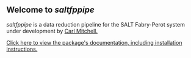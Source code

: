 ## Welcome to *saltfppipe*

*saltfppipe* is a data reduction pipeline for the SALT Fabry-Perot system under development by [Carl Mitchell.](carljmitchell.com)

[Click here to view the package's documentation, including installation instructions.](saltfppipe.readthedocs.org)
